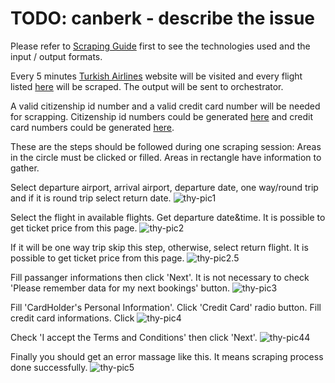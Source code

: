 # TODO: canberk - describe the issue

Please refer to [Scraping Guide](https://github.com/FCanberk/coflight-prep/blob/master/guides/scraping%20guide.md) first to see the technologies used and the input / output formats.

Every 5 minutes [Turkish Airlines](http://www.turkishairlines.com/tr-tr/) website will be visited and every flight listed [here](FlightListLink) will be scraped. The output will be sent to orchestrator.

A valid citizenship id number and a valid credit card number will be needed for scrapping. Citizenship id numbers could be generated [here](https://www.simlict.com/tcno.html) and credit card numbers could be generated [here](https://names.igopaygo.com/credit-card).

These are the steps should be followed during one scraping session:
Areas in the circle must be clicked or filled. Areas in rectangle have information to gather.

Select departure airport, arrival airport, departure date, one way/round trip and if it is round trip select return date.
![thy-pic1](https://s23.postimg.org/c7nmm85xn/image.png)

Select the flight in available flights. Get departure date&time. It is possible to get ticket price from this page.
![thy-pic2](https://s12.postimg.org/eew04iral/image.png)

If it will be one way trip skip this step, otherwise, select return flight. It is possible to get ticket price from this page.
![thy-pic2.5](https://s12.postimg.org/4gb1i1hv1/a2_5.png)

Fill passanger informations then click 'Next'. It is not necessary to check 'Please remember data for my next bookings' button. 
![thy-pic3](https://s23.postimg.org/u1j4niozv/image.png)

Fill 'CardHolder's Personal Information'. Click 'Credit Card' radio button. Fill credit card informations. Click 
![thy-pic4](https://s21.postimg.org/avkofma2v/image.png)

Check 'I accept the Terms and Conditions' then click 'Next'.
![thy-pic44](https://s21.postimg.org/rxdihpoxz/a4_4.png)

Finally you should get an error massage like this. It means scraping process done successfully.
![thy-pic5](https://s23.postimg.org/6ol3508wb/image.png)
